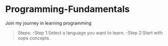 # Programming-Fundamentals
Join my journey in learning programming
>Steps:
-Step 1:Select a language you want to learn.
-Step 2:Start with oops concepts.
